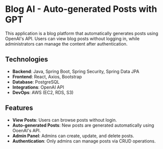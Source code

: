 # Blog AI - Auto-generated Posts with GPT

This application is a blog platform that automatically generates posts using OpenAI's API.
Users can view blog posts without logging in, while administrators can manage the content after authentication.

## Technologies

- **Backend**: Java, Spring Boot, Spring Security, Spring Data JPA
- **Frontend**: React, Axios, Bootstrap
- **Database**: PostgreSQL
- **Integrations**: OpenAI API
- **DevOps**: AWS (EC2, RDS, S3)

## Features

- **View Posts**: Users can browse posts without login.
- **Auto-generated Posts**: New posts are generated automatically using OoenAI's API.
- **Admin Panel**: Admins can create, update, and delete posts.
- **Authentication**: Only admins can manage posts via CRUD operations.
